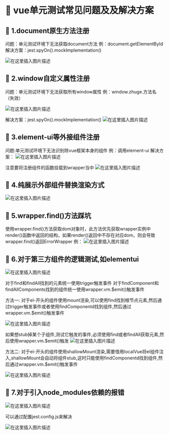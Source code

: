 # :green_book: vue单元测试常见问题及及解决方案

## :paperclip: 1.document原生方法注册
问题：单元测试环境下无法获取document方法
例：document.getElementById
解决方案：jest.spyOn().mockImplementation()


![在这里插入图片描述](https://img-blog.csdnimg.cn/b8c4c42cd5eb4a6689e838b767561d33.png?x-oss-process=image/watermark,type_ZmFuZ3poZW5naGVpdGk,shadow_10,text_aHR0cHM6Ly9ibG9nLmNzZG4ubmV0L2xpeGlhb2xvbmcyNDAwMzU=,size_16,color_FFFFFF,t_70)


## :paperclip: 2.window自定义属性注册
问题：单元测试环境下无法获取所有window属性
例：window.zhuge.方法名（失效）

![在这里插入图片描述](https://img-blog.csdnimg.cn/63ad311338944d8681c2df3483214ef3.png)

解决方案：jest.spyOn().mockImplementation()
![在这里插入图片描述](https://img-blog.csdnimg.cn/fe1548534aa54f67bead50f4d709cff6.png)

## :paperclip: 3.element-ui等外接组件注册
问题:单元测试环境下无法识别除vue框架本身的组件
例：调用element-ui
解决方案：
![在这里插入图片描述](https://img-blog.csdnimg.cn/805d3716e7f34e8b93fa815c7ecc3ea8.png?x-oss-process=image/watermark,type_ZmFuZ3poZW5naGVpdGk,shadow_10,text_aHR0cHM6Ly9ibG9nLmNzZG4ubmV0L2xpeGlhb2xvbmcyNDAwMzU=,size_16,color_FFFFFF,t_70)


注意要将注册组件的函数挂载到wrapper当中
![在这里插入图片描述](https://img-blog.csdnimg.cn/d1c2d0d7f13640d5a70d29f55e1cfbd2.png)

## :paperclip: 4.纯展示外部组件替换渲染方式
![在这里插入图片描述](https://img-blog.csdnimg.cn/41d3fcf6370c437cbd7607e81455507a.png)


## :paperclip: 5.wrapper.find()方法踩坑
使用wrapper.find()方法获取dom对象时，此方法优先获取wrapper实例中render()函数中返回的结构，如果render()返回中不存在对应dom，则会导致wrapper.find()返回ErrorWrapper
例：
![在这里插入图片描述](https://img-blog.csdnimg.cn/843dd18f47c24a088d00dc9ee27d229a.png?x-oss-process=image/watermark,type_ZmFuZ3poZW5naGVpdGk,shadow_10,text_aHR0cHM6Ly9ibG9nLmNzZG4ubmV0L2xpeGlhb2xvbmcyNDAwMzU=,size_16,color_FFFFFF,t_70)


## :paperclip: 6.对于第三方组件的逻辑测试,如elementui
![在这里插入图片描述](https://img-blog.csdnimg.cn/77cb57c31c294422a4eccf10eed1da19.png?x-oss-process=image/watermark,type_ZmFuZ3poZW5naGVpdGk,shadow_10,text_aHR0cHM6Ly9ibG9nLmNzZG4ubmV0L2xpeGlhb2xvbmcyNDAwMzU=,size_16,color_FFFFFF,t_70)

对于find和findAll找到的元素统一使用trigger触发事件
对于findComponent和findAllComponents找到的组件统一使用wrapper.vm.$emit()触发事件


方法一:
对于el-开头的组件使用mount渲染,可以使用find找到根节点元素,然后通过trigger触发事件或者使用findComponentd找到组件,然后通过wrapper.vm.$emit()触发事件

![在这里插入图片描述](https://img-blog.csdnimg.cn/2ebe44272e484b67879c53de95fcc4f7.png?x-oss-process=image/watermark,type_ZmFuZ3poZW5naGVpdGk,shadow_10,text_aHR0cHM6Ly9ibG9nLmNzZG4ubmV0L2xpeGlhb2xvbmcyNDAwMzU=,size_16,color_FFFFFF,t_70)

如果想stub掉某个子组件,测试它触发的事件,必须使用find或者findAll获取元素,然后使用wrapper.vm.$emit()触发
![在这里插入图片描述](https://img-blog.csdnimg.cn/193c1fa0e1d64a08aa605cf66c1a66a6.png?x-oss-process=image/watermark,type_ZmFuZ3poZW5naGVpdGk,shadow_10,text_aHR0cHM6Ly9ibG9nLmNzZG4ubmV0L2xpeGlhb2xvbmcyNDAwMzU=,size_16,color_FFFFFF,t_70)


方法二:
对于el-开头的组件使用shallowMount渲染,需要借用localVue将el组件注入,shallowMount会自动将组件stub,这时只能使用findComponentd找到组件,然后通过wrapper.vm.$emit()触发事件

![在这里插入图片描述](https://img-blog.csdnimg.cn/3a8c41c90045447b89514ad84b6c8e5c.png?x-oss-process=image/watermark,type_ZmFuZ3poZW5naGVpdGk,shadow_10,text_aHR0cHM6Ly9ibG9nLmNzZG4ubmV0L2xpeGlhb2xvbmcyNDAwMzU=,size_16,color_FFFFFF,t_70)




## :paperclip: 7.对于引入node_modules依赖的报错

![在这里插入图片描述](https://img-blog.csdnimg.cn/594c7f51dcff4d619ed023045f70a119.png?x-oss-process=image/watermark,type_ZmFuZ3poZW5naGVpdGk,shadow_10,text_aHR0cHM6Ly9ibG9nLmNzZG4ubmV0L2xpeGlhb2xvbmcyNDAwMzU=,size_16,color_FFFFFF,t_70)

可以通过配置jest.config.js来解决


![在这里插入图片描述](https://img-blog.csdnimg.cn/680aab3426504075b57f21751cfd5cd9.png?x-oss-process=image/watermark,type_ZmFuZ3poZW5naGVpdGk,shadow_10,text_aHR0cHM6Ly9ibG9nLmNzZG4ubmV0L2xpeGlhb2xvbmcyNDAwMzU=,size_16,color_FFFFFF,t_70)

